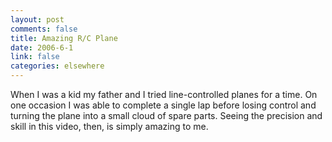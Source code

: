 ```yaml
--- 
layout: post
comments: false
title: Amazing R/C Plane
date: 2006-6-1
link: false
categories: elsewhere
---
```

When I was a kid my father and I tried line-controlled planes for a time. On one occasion I was able to complete a single lap before losing control and turning the plane into a small cloud of spare parts. Seeing the precision and skill in this video, then, is simply amazing to me.

<object width="425" height="350"><param name="movie" value="http://www.youtube.com/v/Gulv_bvZS94"></param><embed src="http://www.youtube.com/v/Gulv_bvZS94" type="application/x-shockwave-flash" width="425" height="350"></embed></object>
